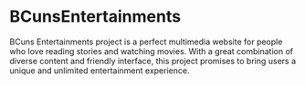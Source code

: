 # BCunsEntertainments
BCuns Entertainments project is a perfect multimedia website for people who love reading stories and watching movies. With a great combination of diverse content and friendly interface, this project promises to bring users a unique and unlimited entertainment experience.
